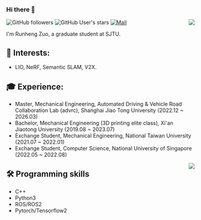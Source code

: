 ### Hi there 👋 

<a href="https://github.com/runjtu"><img align='right' src="https://github-readme-stats.vercel.app/api?username=runjtu&theme=vue-dark&count_private=true&show_icons=true"></a>

![GitHub followers](https://img.shields.io/github/followers/runjtu?logo=Github) ![GitHub User's stars](https://img.shields.io/github/stars/runjtu?affiliations=OWNER%2CCOLLABORATOR&label=all%20stars&logo=Github) [![Mail](https://img.shields.io/badge/-rh.zstayhumble@gmail.com-blue?style=flat-square&logo=gmail&logoColor=red&link=)](mailto:rh.zstayhumble@gmail.com)


I'm Runheng Zuo, a graduate student at SJTU. 

## 🔭 Interests: 
- LIO, NeRF, Semantic SLAM, V2X.

## 🎓 Experience:
- Master, Mechanical Engineering, Automated Driving & Vehicle Road Collaboration Lab (advrc), Shanghai Jiao Tong University (2022.12 ~ 2026.03)
- Bachelor, Mechanical Engineering (3D printing elite class), Xi'an Jiaotong University (2019.08 ~ 2023.07)
- Exchange Student, Mechanical Engineering, National Taiwan University (2021.07 ~ 2022.01)
- Exchange Student, Computer Science, National University of Singapore (2022.05 ~ 2022.08)
  
<a href="https://github.com/runjtu"><img align='right' src="https://github-readme-stats.vercel.app/api/top-langs/?username=runjtu&theme=vue&layout=compact"></a>


## 🛠️ Programming skills
* C++
* Python3
* ROS/ROS2
* Pytorch/Tensorflow2


